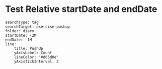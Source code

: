 # Test Relative startDate and endDate

```tracker
searchType: tag
searchTarget: exercise-pushup
folder: diary
startDate: -2M
endDate: -1M
line:
    title: PushUp
    yAxisLabel: Count
    lineColor: "#d65d0e"
    yAxisTickInterval: 2
```
